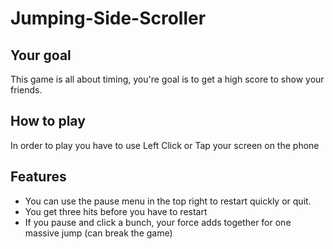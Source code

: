 # Jumping-Side-Scroller

## Your goal

This game is all about timing, you're goal is to get a high score to show your friends.

## How to play

In order to play you have to use Left Click or Tap your screen on the phone

## Features
 
* You can use the pause menu in the top right to restart quickly or quit.
* You get three hits before you have to restart
* If you pause and click a bunch, your force adds together for one massive jump (can break the game)
